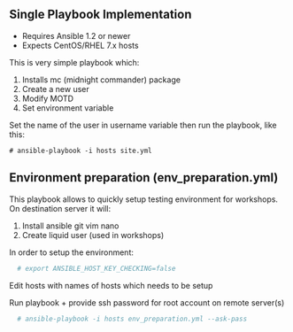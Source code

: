 ## Single Playbook Implementation

- Requires Ansible 1.2 or newer
- Expects CentOS/RHEL 7.x hosts

This is very simple playbook which:
1. Installs mc (midnight commander) package
2. Create a new user
3. Modify MOTD
4. Set environment variable

Set the name of the user in username variable then run the playbook, like this:

	# ansible-playbook -i hosts site.yml


## Environment preparation (env_preparation.yml)
This playbook allows to quickly setup testing environment for workshops.
On destination server it will:
1. Install ansible git vim nano
2. Create liquid user (used in workshops)

In order to setup the environment:
```bash
  # export ANSIBLE_HOST_KEY_CHECKING=false
```
Edit hosts with names of hosts which needs to be setup

Run playbook + provide ssh password for root account on remote server(s)
```bash
  # ansible-playbook -i hosts env_preparation.yml --ask-pass
```
